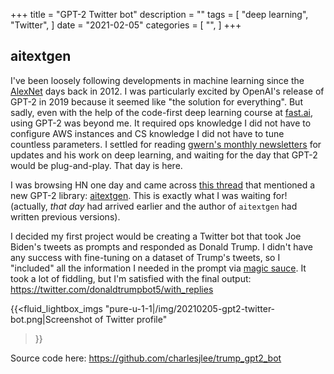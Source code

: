 +++
title = "GPT-2 Twitter bot"
description = ""
tags = [
	"deep learning",
    "Twitter",
]
date = "2021-02-05"
categories = [
    "",
]
+++

## aitextgen
I've been loosely following developments in machine learning since the [AlexNet](https://en.wikipedia.org/wiki/AlexNet) days back in 2012. I was particularly excited by OpenAI's release of GPT-2 in 2019 because it seemed like "the solution for everything". But sadly, even with the help of the code-first deep learning course at [fast.ai](https://www.fast.ai/), using GPT-2 was beyond me. It required ops knowledge I did not have to configure AWS instances and CS knowledge I did not have to tune countless parameters. I settled for reading [gwern's monthly newsletters](https://www.gwern.net/tags/newsletter) for updates and his work on deep learning, and waiting for the day that GPT-2 would be plug-and-play. That day is here.

I was browsing HN one day and came across [this thread](https://news.ycombinator.com/item?id=25883791) that mentioned a new GPT-2 library: [aitextgen](https://github.com/minimaxir/aitextgen). This is exactly what I was waiting for! (actually, _that day_ had arrived earlier and the author of `aitextgen` had written previous versions).

I decided my first project would be creating a Twitter bot that took Joe Biden's tweets as prompts and responded as Donald Trump. I didn't have any success with fine-tuning on a dataset of Trump's tweets, so I "included" all the information I needed in the prompt via [magic sauce](https://github.com/charlesjlee/trump_gpt2_bot/blob/main/tweet.py#L70). It took a lot of fiddling, but I'm satisfied with the final output: https://twitter.com/donaldtrumpbot5/with_replies

{{<fluid_lightbox_imgs
    "pure-u-1-1|/img/20210205-gpt2-twitter-bot.png|Screenshot of Twitter profile"
>}}

Source code here:
https://github.com/charlesjlee/trump_gpt2_bot